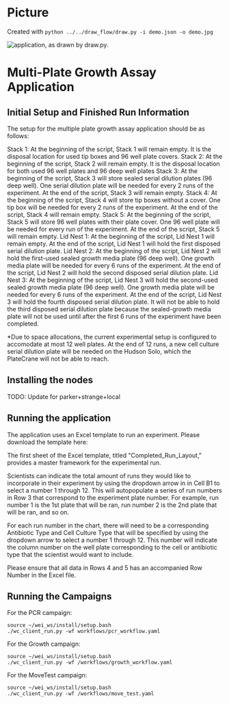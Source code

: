 # Picture

Created with `python ../../draw_flow/draw.py -i demo.json -o demo.jpg`

![application, as drawn by draw.py.](demo.jpg)



# Multi-Plate Growth Assay Application

## Initial Setup and Finished Run Information

The setup for the multiple plate growth assay application should be as follows:

Stack 1: At the beginning of the script, Stack 1 will remain empty. It is the disposal location for used tip boxes and 96 well plate covers.
Stack 2: At the beginning of the script, Stack 2 will remain empty. It is the disposal location for both used 96 well plates and 96 deep well plates 
Stack 3: At the beginning of the script, Stack 3 will store sealed serial dilution plates (96 deep well). One serial dilution plate will be needed for every 2 runs of the experiment. At the end of the script, Stack 3 will remain empty.
Stack 4: At the beginning of the script, Stack 4 will store tip boxes without a cover. One tip box will be needed for every 2 runs of the experiment. At the end of the script, Stack 4 will remain empty.
Stack 5: At the beginning of the script, Stack 5 will store 96 well plates with their plate cover. One 96 well plate will be needed for every run of the experiment. At the end of the script, Stack 5 will remain empty.
Lid Nest 1: At the beginning of the script, Lid Nest 1 will remain empty. At the end of the script, Lid Nest 1 will hold the first disposed serial dilution plate. 
Lid Nest 2: At the beginning of the script, Lid Nest 2 will hold the first-used sealed growth media plate (96 deep well). One growth media plate will be needed for every 6 runs of the experiment. At the end of the script, Lid Nest 2 will hold the second disposed serial dilution plate. 
Lid Nest 3: At the beginning of the script, Lid Nest 3 will hold the second-used sealed growth media plate (96 deep well). One growth media plate will be needed for every 6 runs of the experiment. At the end of the script, Lid Nest 3 will hold the fourth disposed serial dilution plate. It will not be able to hold the third disposed serial dilution plate because the sealed-growth media plate will not be used until after the first 6 runs of the experiment have been completed.

*Due to space allocations, the current experimental setup is configured to accomodate at most 12 well plates. At the end of 12 runs, a new cell culture serial dilution plate will be needed on the Hudson Solo, which the PlateCrane will not be able to reach.  

## Installing the nodes

TODO: Update for parker+strange+local


## Running the application

The application uses an Excel template to run an experiment. Please download the template here: 

The first sheet of the Excel template, titled "Completed_Run_Layout," provides a master framework for the experimental run.

Scientists can indicate the total amount of runs they would like to incorporate in their experiment by using the dropdown arrow in in Cell B1 to select a number 1 through 12. This will autopopulate a series of run numbers in Row 3 that correspond to the experiment plate number. For example, run number 1 is the 1st plate that will be ran, run number 2 is the 2nd plate that will be ran, and so on.

For each run number in the chart, there will need to be a corresponding Antibiotic Type and Cell Culture Type that will be specified by using the dropdown arrow to select a number 1 through 12. This number will indicate the column number on the well plate corresponding to the cell or antibiotic type that the scientist would want to include.

Please ensure that all data in Rows 4 and 5 has an accompanied Row Number in the Excel file.

## Running the Campaigns

For the PCR campaign:

```
source ~/wei_ws/install/setup.bash
./wc_client_run.py -wf workflows/pcr_workflow.yaml
```

For the Growth campaign:

```
source ~/wei_ws/install/setup.bash
./wc_client_run.py -wf /workflows/growth_workflow.yaml
```

For the MoveTest campaign:
```
source ~/wei_ws/install/setup.bash
./wc_client_run.py -wf /workflows/move_test.yaml
```


